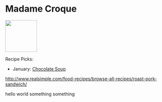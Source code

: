 # Madame Croque

<img src="http://api.adorable.io/avatars/100/mmecroque%40flavor.magazine" height="100" width="100" />

Recipe Picks:

- January: [Chocolate Soup](../recipe/jan/chocolate-soup.md)

http://www.realsimple.com/food-recipes/browse-all-recipes/roast-pork-sandwich/

hello world something something